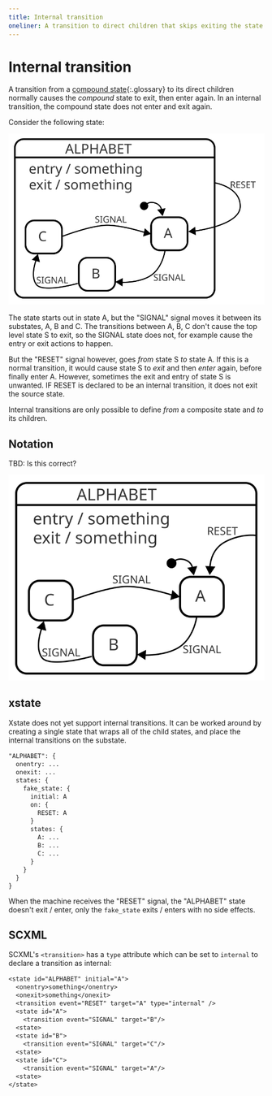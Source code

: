 ```yaml
---
title: Internal transition
oneliner: A transition to direct children that skips exiting the state in question
---
```


# Internal transition

A transition from a [compound state](compound-state.html){:.glossary} to its direct children normally causes the _compound_ state to exit, then enter again.  In an internal transition, the compound state does not enter and exit again.

Consider the following state:

![A state S with entry and exit actions, three substates A, B, C and a transition from the state to a substate](external-transition.svg)

The state starts out in state A, but the "SIGNAL" signal moves it between its substates, A, B and C.  The transitions between A, B, C don't cause the top level state S to exit, so the SIGNAL state does not, for example cause the entry or exit actions to happen.

But the "RESET" signal however, goes _from_ state S _to_ state A.  If this is a normal transition, it would cause state S to _exit_ and then _enter_ again, before finally enter A.  However, sometimes the exit and entry of state S is unwanted.  IF RESET is declared to be an internal transition, it does not exit the source state.

Internal transitions are only possible to define _from_ a composite state and _to_ its children.

## Notation

TBD:  Is this correct?

![A state S with entry and exit actions, three substates A, B, C and an "internal" transition from the state to a substate](internal-transition.svg)


## xstate

Xstate does not yet support internal transitions.  It can be worked around by creating a single state that wraps all of the child states, and place the internal transitions on the substate.

```
"ALPHABET": {
  onentry: ...
  onexit: ...
  states: {
    fake_state: {
      initial: A
      on: {
        RESET: A
      }
      states: {
        A: ...
        B: ...
        C: ...
      }
    }
  }
}
```

When the machine receives the "RESET" signal, the "ALPHABET" state doesn't exit / enter, only the `fake_state` exits / enters with no side effects.

## SCXML

SCXML's `<transition>` has a `type` attribute which can be set to `internal` to declare a transition as internal:

```
<state id="ALPHABET" initial="A">
  <onentry>something</onentry>
  <onexit>something</onexit>
  <transition event="RESET" target="A" type="internal" />
  <state id="A">
    <transition event="SIGNAL" target="B"/>
  <state>
  <state id="B">
    <transition event="SIGNAL" target="C"/>
  <state>
  <state id="C">
    <transition event="SIGNAL" target="A"/>
  <state>
</state>
```
